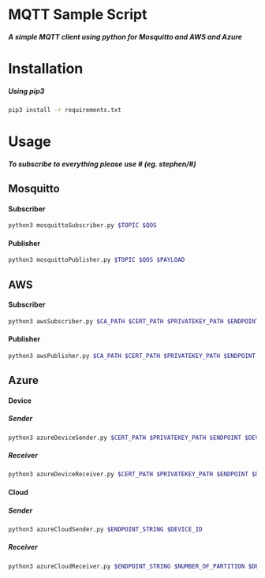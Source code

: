 # MQTT Sample Script
##### A simple MQTT client using python for Mosquitto and AWS and Azure

# Installation
##### Using pip3
```bash
pip3 install -r requirements.txt
```

# Usage
##### To subscribe to everything please use # (eg. stephen/#)
## Mosquitto

#### Subscriber
```bash
python3 mosquittoSubscriber.py $TOPIC $QOS
```

#### Publisher
```bash
python3 mosquittoPublisher.py $TOPIC $QOS $PAYLOAD
```


## AWS


#### Subscriber
```bash
python3 awsSubscriber.py $CA_PATH $CERT_PATH $PRIVATEKEY_PATH $ENDPOINT $TOPIC $QOS
```

#### Publisher
```bash
python3 awsPublisher.py $CA_PATH $CERT_PATH $PRIVATEKEY_PATH $ENDPOINT $TOPIC $QOS $PAYLOAD
```
 
## Azure

#### Device

##### Sender
```bash
python3 azureDeviceSender.py $CERT_PATH $PRIVATEKEY_PATH $ENDPOINT $DEVICE_ID $TOPIC

``` 
##### Receiver
```bash
python3 azureDeviceReceiver.py $CERT_PATH $PRIVATEKEY_PATH $ENDPOINT $DEVICE_ID

```

#### Cloud

##### Sender
```bash
python3 azureCloudSender.py $ENDPOINT_STRING $DEVICE_ID
```

##### Receiver
```bash
python3 azureCloudReceiver.py $ENDPOINT_STRING $NUMBER_OF_PARTITION $DEVICE_ID (optional)
```